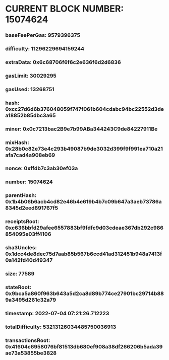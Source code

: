 # CURRENT BLOCK NUMBER: 15074624

### baseFeePerGas: 9579396375
### difficulty: 11296229694159244
### extraData: 0x6c68706f6f6c2e636f6d2d6836
### gasLimit: 30029295
### gasUsed: 13268751
### hash: 0xcc27d6d6b376048059f747f061b604cdabc94bc22552d3dea18852b85dbc3a65
### miner: 0x0c7213bac2B9e7b99ABa344243C9de84227911Be
### mixHash: 0x28b0c82e73e4c293b49087b9de3032d399f9f991ea710a21afa7cad4a908eb69
### nonce: 0xffdb7c3ab30ef03a
### number: 15074624
### parentHash: 0x1b4b06b6acb4cd82e46b4e619b4b7c09b647a3aeb73786a8345d2eed891767f5
### receiptsRoot: 0xc636bbfd29afee6557883bf9fdfc9d03cdeae367db292c986854095e03ff4106
### sha3Uncles: 0x1dcc4de8dec75d7aab85b567b6ccd41ad312451b948a7413f0a142fd40d49347
### size: 77589
### stateRoot: 0x9bca5a860f963b643a5d2ca8d89b774ce27901bc29714b889a3495d261c32a79
### timestamp: 2022-07-04 07:21:26.712223
### totalDifficulty: 53213126034485750036913
### transactionsRoot: 0x41604c6958076bf81513db680ef908a38df266206b5ada39ae73a53855be3828
